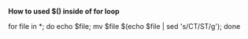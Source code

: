 **How to used $() inside of for loop**

for file in *; do echo $file; mv $file $(echo $file | sed 's/CT/ST/g'); done
